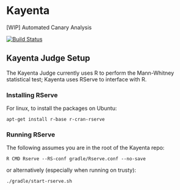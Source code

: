 # Kayenta
[WIP] Automated Canary Analysis

[![Build Status](https://api.travis-ci.com/Netflix-Skunkworks/kayenta.svg?token=3dcx5xdA8twyS9T3VLnX&branch=master)](https://travis-ci.com/Netflix-Skunkworks/kayenta)

## Kayenta Judge Setup
The Kayenta Judge currently uses R to perform the Mann-Whitney statistical test; Kayenta uses RServe to interface with R.

### Installing RServe
For linux, to install the packages on Ubuntu:
```
apt-get install r-base r-cran-rserve
```

### Running RServe
The following assumes you are in the root of the Kayenta repo:
```
R CMD Rserve --RS-conf gradle/Rserve.conf --no-save
```

or alternatively (especially when running on trusty):

```
./gradle/start-rserve.sh
```